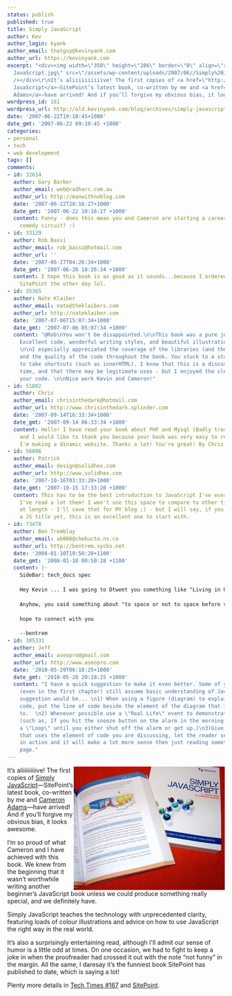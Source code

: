 ```yaml
---
status: publish
published: true
title: Simply JavaScript
author: Kev
author_login: kyank
author_email: thatguy@kevinyank.com
author_url: https://kevinyank.com
excerpt: "<div><img width=\"350\" height=\"286\" border=\"0\" align=\"right\" alt=\"Simply
  JavaScript.jpg\" src=\"/assets/wp-content/uploads/2007/06//Simply%20JavaScript.jpg\"
  /></div>\r\nIt’s aliiiiiiiiiive! The first copies of <a href=\"http://www.sitepoint.com/launch/cf0b72\">Simply
  JavaScript</a>—SitePoint’s latest book, co-written by me and <a href=\"http://themaninblue.com/\">Cameron
  Adams</a>—have arrived! And if you’ll forgive my obvious bias, it looks awesome.\r\n\r\n"
wordpress_id: 161
wordpress_url: http://old.kevinyank.com/blog/archives/simply-javascript
date: '2007-06-22T19:10:45+1000'
date_gmt: '2007-06-22 09:10:45 +1000'
categories:
- personal
- tech
- web development
tags: []
comments:
- id: 32614
  author: Gary Barber
  author_email: web@radharc.com.au
  author_url: http://manwithnoblog.com
  date: '2007-06-22T20:16:27+1000'
  date_gmt: '2007-06-22 10:16:27 +1000'
  content: Funny - does this mean you and Cameron are starting a career on the Melbourne
    comedy circuit? :)
- id: 33129
  author: Rob Bassi
  author_email: rob_bassi@hotmail.com
  author_url: ''
  date: '2007-06-27T04:26:34+1000'
  date_gmt: '2007-06-26 18:26:34 +1000'
  content: I hope this book is as good as it sounds...because I ordered a copy from
    SitePoint the other day lol.
- id: 35365
  author: Nate Klaiber
  author_email: nate@theklaibers.com
  author_url: http://nateklaiber.com
  date: '2007-07-06T15:07:34+1000'
  date_gmt: '2007-07-06 05:07:34 +1000'
  content: "@Rob\nYou won't be disappointed.\n\nThis book was a pure joy to read.
    Excellent code, wonderful writing styles, and beautiful illustrations to boot.
    \n\nI especially appreciated the coverage of the libraries (and their shortcomings)
    and the quality of the code throughout the book. You stuck to a standard and refused
    to take shortcuts (such as innerHTML). I know that this is a discussion for another
    time, and that there may be legitimate uses - but I enjoyed the cleanliness of
    your code. \n\nNice work Kevin and Cameron!"
- id: 51802
  author: Chris
  author_email: chrisinthedark@hotmail.com
  author_url: http://www.chrisinthedark.splinder.com
  date: '2007-09-14T16:33:34+1000'
  date_gmt: '2007-09-14 06:33:34 +1000'
  content: Hello! I have read your book about PHP and Mysql (Badly traslated in Italian)
    and I would like to thank you because your book was very easy to read and now
    I'm making a dinamic website. Thanks a lot! You're great! By Chris from Tuscany!
- id: 56896
  author: Patrick
  author_email: design@solidhex.com
  author_url: http://www.solidhex.com
  date: '2007-10-16T03:33:20+1000'
  date_gmt: '2007-10-15 17:33:20 +1000'
  content: This has to be the best introduction to JavaScript I've ever read - and
    I've read a lot them! I won't use this space to compare to other titles are expound
    at length - I'll save that for MY blog ;) - but I will say, if you have not read
    a JS title yet, this is an excellent one to start with.
- id: 73478
  author: Ben Tremblay
  author_email: ab006@chebucto.ns.ca
  author_url: http://bentrem.sycks.net
  date: '2008-01-10T10:50:28+1100'
  date_gmt: '2008-01-10 00:50:28 +1100'
  content: |-
    SideBar: tech_docs spec

    Hey Kevin ... I was going to Dtweet you something like "Living in Oz, working for SitePoint; gotta luv being Canadian! *grin*" but couldn't ... you aren't following me ... HeyHo.

    Anyhow, you said something about "to space or not to space before version number" and I was wondering if you're assembling a spec. I had to do one ... I mean a real one ... I mean a MIL-SPEC avionics R&amp;D one ... and would love to hoe in on something for this day and age.

    hope to connect with you

    --bentrem
- id: 305331
  author: Jeff
  author_email: aseopro@gmail.com
  author_url: http://www.aseopro.com
  date: '2010-05-29T06:18:25+1000'
  date_gmt: '2010-05-28 20:18:25 +1000'
  content: "I have a quick suggestion to make it even better. Some of your examples
    (even in the first chapter) still assume basic understanding of Javascript. My
    suggestion would be... \n1) When using a figure (diagram) to explain a piece of
    code, put the line of code beside the element of the diagram that it pertains
    to.  \n2) Whenever possible use a \"Real Life\" event to demonstrate the code.
    (such as, If you hit the snooze button on the alarm in the morning, you are creating
    a \"Loop\" until you either shut off the alarm or get up.)\n3)Give a website location
    that uses the element of code you are discussing, let the reader see the code
    in action and it will make a lot more sense then just reading something on the
    page."
---
```

<div><img width="350" height="286" border="0" align="right" alt="Simply JavaScript.jpg" src="/assets/wp-content/uploads/2007/06//Simply%20JavaScript.jpg" /></div>
<p>It’s aliiiiiiiiiive! The first copies of <a href="http://www.sitepoint.com/launch/cf0b72">Simply JavaScript</a>—SitePoint’s latest book, co-written by me and <a href="http://themaninblue.com/">Cameron Adams</a>—have arrived! And if you’ll forgive my obvious bias, it looks awesome.</p>
<p><a id="more"></a><a id="more-161"></a>I’m so proud of what Cameron and I have achieved with this book. We knew from the beginning that it wasn’t worthwhile writing another beginner’s JavaScript book unless we could produce something really special, and we definitely have.</p>
<p>Simply JavaScript teaches the technology with unprecedented clarity, featuring loads of colour illustrations and advice on how to use JavaScript the right way in the real world.</p>
<p>It’s also a surprisingly entertaining read, although I'll admit our sense of humor is a little odd at times. On one occasion, we had to fight to keep a joke in when the proofreader had crossed it out with the note “not funny” in the margin. All the same, I daresay it’s the funniest book SitePoint has published to date, which is saying a lot!</p>
<p>Plenty more details in <a href="http://www.sitepoint.com/newsletter/viewissue.php?id=3&issue=167">Tech Times #167</a> and <a href="http://www.sitepoint.com/launch/cf0b72">SitePoint</a>.</p>
